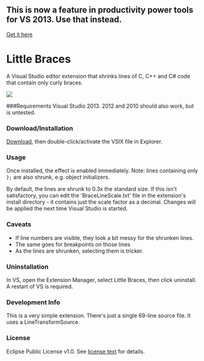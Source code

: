 ## This is now a feature in productivity power tools for VS 2013. Use that instead.

[Get it here](http://blogs.msdn.com/b/visualstudio/archive/2014/05/23/announcing-update-to-productivity-power-tools-2013.aspx)

# Little Braces
A Visual Studio editor extension that shrinks lines of C, C++ and C# code that contain only curly braces.

![](http://lukesdm.github.com/little-braces/media/screenshot1.png)

###Requirements
Visual Studio 2013. 2012 and 2010 should also work, but is untested.

### Download/Installation
[Download](http://github.com/lukesdm/little-braces/raw/master/Output/LittleBraces.vsix), then double-click/activate the VSIX file in Explorer.

### Usage
Once installed, the effect is enabled immediately. Note: lines containing only ```};``` are also shrunk, e.g. object initializers.

By default, the lines are shrunk to 0.3x the standard size. If this isn't satisfactory, you can edit the 'BraceLineScale.txt' file in the extension's install directory - it contains just the scale factor as a decimal. Changes will be applied the next time Visual Studio is started.

### Caveats
* If line numbers are visible, they look a bit messy for the shrunken lines.
* The same goes for breakpoints on those lines
* As the lines are shrunken, selecting them is tricker.

### Uninstallation
In VS, open the Extension Manager, select Little Braces, then click uninstall. A restart of VS is required.

### Development Info
This is a very simple extension. There's just a single 69-line source file. It uses a LineTransformSource.

### License
Eclipse Public License v1.0. See [license text](http://github.com/lukesdm/little-braces/raw/master/License.txt) for details.
